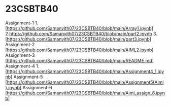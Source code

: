 # 23CSBTB40
Assignment-1
1.[https://github.com/Samanvith07/23CSBTB40/blob/main/Array1.ipynb] 
2.https://github.com/Samanvith07/23CSBTB40/blob/main/part2.ipynb 
3.[https://github.com/Samanvith07/23CSBTB40/blob/main/part3.ipynb] 
 Assignment-2 
[https://github.com/Samanvith07/23CSBTB40/blob/main/AIML2.ipynb] 
 Assignment-3 
[https://github.com/Samanvith07/23CSBTB40/blob/main/README.md] 
 Assignment-4 
1.[https://github.com/Samanvith07/23CSBTB40/blob/main/Assignment4_1.ipynb] 
Assignment-5
[https://github.com/Samanvith07/23CSBTB40/blob/main/Assignment5(Aiml).ipynb]
Assignment-6 
[https://github.com/Samanvith07/23CSBTB40/blob/main/Aiml_assign_6.ipynb] 
